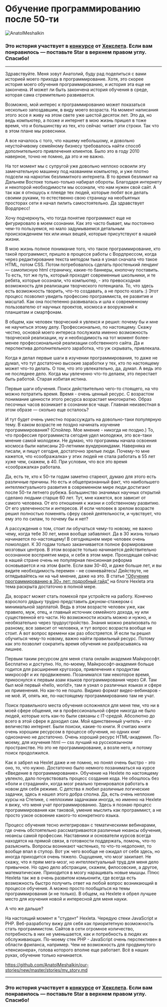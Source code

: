 # Обучение программированию после 50-ти

![AnatolMeshalkin](https://github.com/AnatolMeshalkin/our-stories/blob/master/stories/in_moskow.jpeg)

### Это история участвует в [конкурсе](http://mystory.hexlet.io/) от [Хекслета](https://ru.hexlet.io/). Если вам понравилось — поставьте Star в верхнем правом углу. Спасибо!

---

Здравствуйте. Меня зовут Анатолий, буду рад поделиться с вами историей моего прихода в программирование. Хотя, это скорее история моего обучения программированию, и история эта еще не закончена. И может ли быть закончена история обучения в среде, которая сама стремительно развивается.

Возможно, мой интерес к программированию может показаться несколько запоздавшим, в виду моего возраста. На момент написания этого эссе я живу на этом свете уже шестой десяток лет. Это да, но ведь компьютер, а позже и интернет в мою жизнь пришел в тоже время, что и большинству из тех, кто сейчас читает эти строки. Так что в этом плане мы ровесники.

А все началось с того, что нашему небольшому, и довольно неустойчивому семейному бизнесу требовалось найти способ дополнительного привлечения клиентов. Было это в году 2010 наверное, точно не помню, да это и не важно.

На тот момент мы с супругой уже довольно неплохо освоили эту замечательную машинку под названием компьютер, и уже плотно подсели на наркотик безлимитного интернета. В то время безлимит на Дальнем Востоке только-только набирал обороты. 
Благодаря интернету и некоторой необходимости мы осознали, что нам нужен свой сайт.  А так как я отношусь к плеяде тех людей, которые любят все делать своими руками, то естественно свою страницу на необъятных просторах сети я начал пилить самостоятельно. Да здравствует Вордпресс!

Хочу подчеркнуть, что тогда понятие программист еще не фигурировало в моем сознании. Как это часто бывает, мы постоянно чем-то пользуемся, но мало задумываемся детальным происхождением тех или иных вещей, которые присутствуют в нашей жизни.

В мою жизнь полное понимание того, что такое программирование, кто такой программист, пришло в процессе работы с Вордпрессом, когда через редактирование текста методом тыка я узнал сначала что такое HTML, потом CSS. Потом потребовалось сделать простенький лендинг — самописную html страничку, какие-то баннеры, кнопочку поставить. То есть, тот же путь, который проходят современные школьники, и те ребята, которые осознали, что компьютер, - это превосходная возможность для реализации творческого потенциала. То, что здесь есть возможность творить, что-то создавать, а не просто юзать :)
Этот процесс позволил увидеть профессию программиста, ее развитие и масштаб. Как она постепенно развивалась и шла к современному пользователю от научных проектов, космоса и вооружений к планшетам и смартфонам. 

В общем, как человек творческий я увлекся и решил: почему бы и мне не научиться этому делу. Профессионально, по настоящему. Скажу честно, основой моего интереса послужила именно возможность творческой реализации, ну и необходимость на тот момент более-менее профессиональной реализации собственного сайта. Да и перспектива дополнительного заработка, что уж скрывать, привлекала. 

Когда я делал первые шаги в изучении программирования, то даже не думал, что тут достаточно высокие заработки у тех, кто по настоящему может что-то делать. О том, что это увлекательно, да, думал. А ведь это не последнее дело. Когда мы увлеченно что-то делаем, это перестает быть работой. Старая избитая истина. 

Первые шаги обучения. Поиск действительно чего-то стоящего, на что можно потратить время. Время - очень ценный ресурс. С возрастом понимание ценности этого ресурса возрастает многократно. Образ песочных часов возникает в сознании все чаще. Главная неизвестная в этом образе — сколько еще осталось?

И тут будет очень уместно порассуждать на довольно-таки популярную тему. В каком возрасте не поздно начинать изучение программирования? (Спойлер. Мое мнение - никогда не поздно.) То, что профессия программиста сегодня удел молодежи, это все-таки мнение самой молодежи. Не думаю, что программы начала освоения космоса были написаны 20-летними вундеркиндами. Наверняка их писали, и пишут сегодня, достаточно зрелые люди. Почему-то мне кажется, что «соображалка» у этих людей не стала работать в 55 лет хуже чем, скажем, в 40. При условии, что все это время «соображалка» работала. 

Да, есть те, кто к 50-ти годам заметно стареют, думаю для этого есть различные причины. Но есть и общепризнанный факт, что наибольшего интеллектуального развития в современном мире люди достигают после 50-ти летнего рубежа. Большинство значимых научных открытий сделано людьми старше 60 лет. Тут, мне кажется, все зависит от самого человека. От его отношения к жизни и собственному развитию. От его увлеченности и интересов. И если человек в зрелом возрасте решил полностью поменять сферу своей деятельности, и чувствует, что ему это по силам, то почему бы и нет? 

А рассуждения о том, стоит ли обучаться чему-то новому, не важно чему, когда тебе 30 лет, меня вообще забавляют. Да в 30 жизнь только начинается по-настоящему! В сегодняшнем мире человек очень помолодел. К 30 годам только заканчивается полное формирование мозговых центров. В этом возрасте только начинается действительно осознанное восприятие мира, и себя в этом мире. Проходящая сейчас в нашей стране очень не популярная пенсионная реформа основывается и на этом факте. Если вам 30-40, и даже больше лет, и вы видите необходимость перемен - не сомневайтесь! Действуте, не оглядывайтесь ни на чьё мнение, даже на это. В статье ["Обучение программированию в 30+ лет: подробный гайд"](https://ru.hexlet.io/blog/posts/learn-to-program-at-30) на блоге Hexleta эта тема раскрыта достаточно в полной мере.

Да, возраст может стать помехой при устройсте на работу. Конечно взрослого дядьку трудно представить джуном-стажером с минимальной зарплатой. Ведь в этом возрасте человек уже, как правило, муж, отец, и главный источник семейного дохода, ну или существенной его части. Но возможности искать можно и нужно, и необязательно через трудоустройство.
Знания можно реализовать по разному, все зависит от человека, и тут вопрос возраста вообще не стоит. А вот вопрос времени как раз обостряется. И если ты решил обучиться чему-то новому, важно найти правильный ресурс. Потому как это позволит сократить время обучения не разбрасываясь на лишнее. 

Первым таким ресурсом для меня стала онлайн академия Майкрософт. Бесплатно и доступно. Но, по-моему, Майкрософт-академия больше годится для расширения кругозора, привлечения к продуктам микрософт и их продвижению. Позанимался там некоторое время, прикоснулся к первым азам языков программирования через C#. Там был мой первый «hello, world!», там я узнал о различных языках и сфере их применения. Но как-то не пошло. Видимо формат видео-вебинаров - не моё. И, опять же, по-настоящему программированию там не учат. 

Поиск правильного места обучения осложнялся для меня тем, что ни в моей сфере общения, ни в профессиональной сфере никогда не было людей, которые хоть как-то были связаны с IT-средой. Абсолютно до всего в этой сфере я доходил сам. Мой единственный учитель - его величество интернет. 
Были поиски, какие-то книги. Я считаю книги очень хорошим ресурсом в процессе обучения, но одних книг однозначно не достаточно. Очень хороший ресурс HTML-академия. По-моему, для изучения html — css лучший на русскоязычном пространстве. Но это не программирование, а возле него, и потому поиск продолжился. 

Как я забрел на Hexlet даже и не помню, но понял очень быстро - это оно, то, что нужно. Достаточно было немного позаниматься на курсе «Введение в программирование». Обучение на Hexlete по настоящему увлекло, дало почувствовать процесс создания кода. Не обошлось без «боли и страданий», когда мозг реально тренировался работать в новом для себя режиме. С детства я любил различные логические задачки, здесь я нашел этого добра сполна. Да, есть очень неплохие курсы на Степике, с неплохими задачками иногда, но именно на Hexlete я вижу, что меня учат программированию. Здесь я познаю процесс программирования как таковой, умение мыслить как программист, а не просто узкое освоение какого-то конкретного языка. 

Процесс обучения тесно интегрирован с тематическими вебинарами, где очень обстоятельно рассматриваются различные нюансы обучения, нюансы самой профессии. Наставники и основатели курсов всегда находятся на прямой связи, в готовности поддержать, помочь, что-то разъяснить. Вопросы возникают частенько, то что-то недопонял, то вообще впал в ступор. Вот уж чего вообще не ожидал от себя здесь, но иногда приходится очень тяжело. Ощущение, что мозг закипает. Не скажу, что я прям мега-мозг, но интеллектуальный труд для меня дело привычное. Но одно дело абстракции, скажем, филосовские, а другое, математические. Приходится в мозгу наращивать новые мышцы. Плюс Hexleta так же в очень развитом комьюнити, где всегда есть возможность быстро получить ответ на любой вопрос возникающий в процессе обучения. А можно просто пообщаться на темы программирования (и не только). В общем, на Hexlete я обрел лучшее место для изучения новой и интересной для меня науки.

А что же дальше? 

На настоящий момент я "студент" Hexleta. Чередую стеки JavaScript и PHP. Веб-разработку вижу для себя как приоритетную возможность стать программистом. Сайтов в сети огромное количество, потребность в них не уменьшается, как и потребность в людях их обслуживающих. По-моему стек PHP - JavaScript очень перспективен в области фриланса, например. Чем не возможность для продвинутого «пенсионера», голова которого вполне еще работает. Всё в наших руках, обучение только начинается.


https://github.com/AnatolMeshalkin/our-stories/new/master/stories/my_story.md

---

### Это история участвует в [конкурсе](http://mystory.hexlet.io/) от [Хекслета](https://ru.hexlet.io/). Если вам понравилось — поставьте Star в верхнем правом углу. Спасибо!
